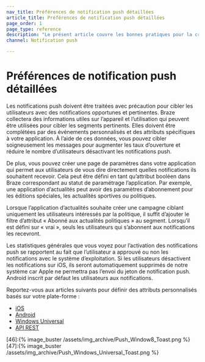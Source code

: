 ```yaml
---
nav_title: Préférences de notification push détaillées
article_title: Préférences de notification push détaillées
page_order: 1
page_type: reference
description: "Le présent article couvre les bonnes pratiques pour la création de préférences de notification push détaillées pour vos utilisateurs."
channel: Notification push

---
```


# Préférences de notification push détaillées

Les notifications push doivent être traitées avec précaution pour cibler les utilisateurs avec des notifications opportunes et pertinentes. Braze collectera des informations utiles sur l’appareil et l’utilisation qui peuvent être utilisées pour cibler les segments pertinents. Elles doivent être complétées par des événements personnalisés et des attributs spécifiques à votre application. À l’aide de ces données, vous pouvez cibler soigneusement les messages pour augmenter les taux d’ouverture et réduire le nombre d’utilisateurs désactivant les notifications push.

De plus, vous pouvez créer une page de paramètres dans votre application qui permet aux utilisateurs de vous dire directement quelles notifications ils souhaitent recevoir. Cela peut être défini en tant qu’attribut booléen dans Braze correspondant au statut de paramétrage l’application. Par exemple, une application d’actualités peut avoir des paramètres d’abonnement pour les éditions spéciales, les actualités sportives ou politiques.

Lorsque l’application d’actualités souhaite créer une campagne ciblant uniquement les utilisateurs intéressés par la politique, il suffit d’ajouter le filtre d’attribut « Abonné aux actualités politiques » au segment. Lorsqu’il est défini sur « vrai », seuls les utilisateurs qui s’abonnent aux notifications les recevront.

Les statistiques générales que vous voyez pour l’activation des notifications push se rapportent au fait que l’utilisateur a approuvé ou non les notifications avec le système d’exploitation. Si les utilisateurs désactivent les notifications sur iOS, ils seront automatiquement supprimés de notre système car Apple ne permettra pas l’envoi du jeton de notification push. Android inscrit par défaut les utilisateurs aux notifications.

Reportez-vous aux articles suivants pour définir des attributs personnalisés basés sur votre plate-forme :
- [iOS][4]
- [Android][5]
- [Windows Universal][6]
- [API REST][10]

[4]: {{site.baseurl}}/developer_guide/platform_integration_guides/ios/analytics/setting_custom_attributes/
[5]: {{site.baseurl}}/developer_guide/platform_integration_guides/android/analytics/setting_custom_attributes/#setting-custom-attributes
[6]: {{site.baseurl}}/developer_guide/platform_integration_guides/windows_universal/analytics/setting_custom_attributes/
[10]: {{site.baseurl}}/developer_guide/rest_api/user_data/#user-attributes-object-specification
[46]:{% image_buster /assets/img_archive/Push_Window8_Toast.png %}
[47]:{% image_buster /assets/img_archive/Push_Windows_Universal_Toast.png %}
